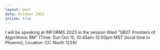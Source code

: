 ```yaml
---
layout: post
date: October 2023
inline: true
---
```


I will be speaking at INFORMS 2023 in the session titled "SB07. Frontiers of Algorithmic RM" (Time: Sun Oct 15, 10:45am-12:00pm MST (local time in Phoenix); Location: CC-North 122A)

